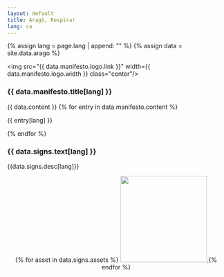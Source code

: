 ```yaml
---
layout: default
title: Aragò, Respira! 
lang: ca
---
```


{% assign lang = page.lang | append: "" %}
{% assign data = site.data.arago %}


<img src="{{ data.manifesto.logo.link }}" width={{ data.manifesto.logo.width }} class="center"/>

### {{ data.manifesto.title[lang] }}
{{ data.content }}
{% for entry in data.manifesto.content %}
  <p>{{ entry[lang] }}</p>
{% endfor %}

<!-- ### {{ data.signature.link[lang] }}

<a href="{{ data.signature.link.url }}">{{ data.signature.text[lang]}}</a> -->

### {{ data.signs.text[lang] }}
<p> {{data.signs.desc[lang]}} </p>

<p style="text-align:center;">
{% for asset in data.signs.assets %}
  <a class="flyer" href="{{ asset.pdf }}">
    <img 
      src="{{ asset.img }}" 
      width=200
    />
  </a>
{% endfor %}
</p>
